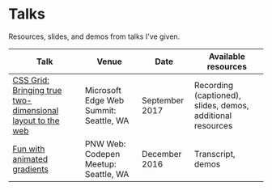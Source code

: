 # Talks

Resources, slides, and demos from talks I've given.

| Talk              | Venue           | Date  | Available resources |
| ----------------- |-----------------| ------| ------------------- |
| [CSS Grid: Bringing true two-dimensional layout to the web](2017/grid-web-summit/) | Microsoft Edge Web Summit: Seattle, WA | September 2017 | Recording (captioned), slides, demos, additional resources |
| [Fun with animated gradients](https://melanie-richards.com/blog/animating-gradients/) | PNW Web: Codepen Meetup: Seattle, WA | December 2016 | Transcript, demos |